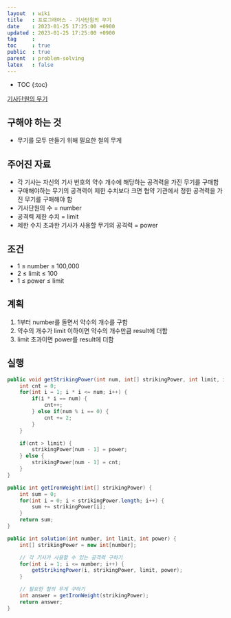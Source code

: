 ```yaml
---
layout  : wiki
title   : 프로그래머스 - 기사단원의 무기
date    : 2023-01-25 17:25:00 +0900
updated : 2023-01-25 17:25:00 +0900
tag     : 
toc     : true
public  : true
parent  : problem-solving
latex   : false
---
```


* TOC
{:toc}

[기사단원의 무기](https://school.programmers.co.kr/learn/courses/30/lessons/136798)

## 구해야 하는 것
- 무기를 모두 만들기 위해 필요한 철의 무게

## 주어진 자료
- 각 기사는 자신의 기사 번호의 약수 개수에 해당하는 공격력을 가진 무기를 구매함
- 구매해야하는 무기의 공격력이 제한 수치보다 크면 협약 기관에서 정한 공격력을 가진 무기를 구매해야 함
- 기사단원의 수 = number
- 공격력 제한 수치 = limit
- 제한 수치 초과한 기사가 사용할 무기의 공격력 = power

## 조건
- 1 ≤ number ≤ 100,000
- 2 ≤ limit ≤ 100
- 1 ≤ power ≤ limit

## 계획
1. 1부터 number를 돌면서 약수의 개수를 구함
2. 약수의 개수가 limit 이하이면 약수의 개수만큼 result에 더함
3. limit 초과이면 power를 result에 더함

## 실행
```java
public void getStrikingPower(int num, int[] strikingPower, int limit, int power) {
    int cnt = 0;
    for(int i = 1; i * i <= num; i++) {
        if(i * i == num) {
            cnt++;
        } else if(num % i == 0) {
            cnt += 2;
        }
    }

    if(cnt > limit) {
        strikingPower[num - 1] = power;
    } else {
        strikingPower[num - 1] = cnt;
    }
}

public int getIronWeight(int[] strikingPower) {
    int sum = 0;
    for(int i = 0; i < strikingPower.length; i++) {
        sum += strikingPower[i];
    }
    return sum;
}

public int solution(int number, int limit, int power) {
    int[] strikingPower = new int[number];

    // 각 기사가 사용할 수 있는 공격력 구하기
    for(int i = 1; i <= number; i++) {
        getStrikingPower(i, strikingPower, limit, power);
    }

    // 필요한 철의 무게 구하기
    int answer = getIronWeight(strikingPower);
    return answer;
}
```
